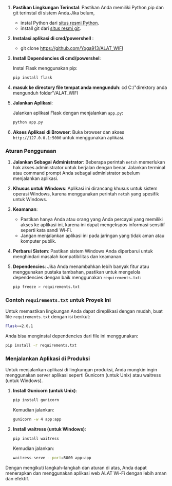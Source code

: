 1. **Pastikan Lingkungan Terinstal**:
   Pastikan Anda memiliki Python,pip dan git terinstal di sistem Anda.Jika belum,
   - instal Python dari [situs resmi Python](https://www.python.org/downloads/).
   - install git dari [situs resmi git](https://git-scm.com/).
2. **Instalasi aplikasi di cmd/powershell** :

   - git clone https://github.com/Yoga913/ALAT_WIFI

3. **Install Dependencies di cmd/powershel**:

   Instal Flask menggunakan pip:

   ```bash
   pip install flask
   ```

4. **masuk ke directory file tempat anda mengunduh**:
    cd C:/"direktory anda mengunduh folder"/ALAT_WIFI

5. **Jalankan Aplikasi**:

   Jalankan aplikasi Flask dengan menjalankan `app.py`:

   ```bash
   python app.py
   ```

6. **Akses Aplikasi di Browser**:
   Buka browser dan akses `http://127.0.0.1:5000` untuk menggunakan aplikasi.

### Aturan Penggunaan

1. **Jalankan Sebagai Administrator**:
   Beberapa perintah `netsh` memerlukan hak akses administrator untuk berjalan dengan benar. Jalankan terminal atau command prompt Anda sebagai administrator sebelum menjalankan aplikasi.

2. **Khusus untuk Windows**:
   Aplikasi ini dirancang khusus untuk sistem operasi Windows, karena menggunakan perintah `netsh` yang spesifik untuk Windows.

3. **Keamanan**:
   - Pastikan hanya Anda atau orang yang Anda percayai yang memiliki akses ke aplikasi ini, karena ini dapat mengekspos informasi sensitif seperti kata sandi Wi-Fi.
   - Jangan menjalankan aplikasi ini pada jaringan yang tidak aman atau komputer publik.

4. **Perbarui Sistem**:
   Pastikan sistem Windows Anda diperbarui untuk menghindari masalah kompatibilitas dan keamanan.

5. **Dependencies**:
   Jika Anda menambahkan lebih banyak fitur atau menggunakan pustaka tambahan, pastikan untuk mengelola dependencies dengan baik menggunakan `requirements.txt`:

   ```bash
   pip freeze > requirements.txt
   ```

### Contoh `requirements.txt` untuk Proyek Ini

Untuk memastikan lingkungan Anda dapat direplikasi dengan mudah, buat file `requirements.txt` dengan isi berikut:

```bash
Flask==2.0.1
```

Anda bisa menginstal dependencies dari file ini menggunakan:

```bash
pip install -r requirements.txt
```

### Menjalankan Aplikasi di Produksi

Untuk menjalankan aplikasi di lingkungan produksi, Anda mungkin ingin menggunakan server aplikasi seperti Gunicorn (untuk Unix) atau waitress (untuk Windows).

1. **Install Gunicorn (untuk Unix)**:

   ```bash
   pip install gunicorn
   ```

   Kemudian jalankan:

   ```bash
   gunicorn -w 4 app:app
   ```

2. **Install waitress (untuk Windows)**:

   ```bash
   pip install waitress
   ```

   Kemudian jalankan:

   ```bash
   waitress-serve --port=5000 app:app
   ```

Dengan mengikuti langkah-langkah dan aturan di atas, Anda dapat menerapkan dan menggunakan aplikasi web ALAT Wi-Fi dengan lebih aman dan efektif.

